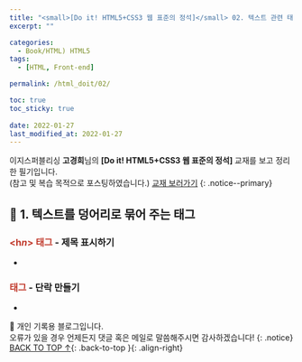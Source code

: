 ```yaml
---
title: "<small>[Do it! HTML5+CSS3 웹 표준의 정석]</small> 02. 텍스트 관련 태그들"
excerpt: ""

categories:
  - Book/HTML) HTML5
tags:
  - [HTML, Front-end]

permalink: /html_doit/02/

toc: true
toc_sticky: true
 
date: 2022-01-27
last_modified_at: 2022-01-27
---
```


이지스퍼블리싱 **고경희**님의 **[Do it! HTML5+CSS3 웹 표준의 정석]** 교재를 보고 정리한 필기입니다.<br>(참고 및 복습 목적으로 포스팅하였습니다.) [교재 보러가기](http://www.kyobobook.co.kr/product/detailViewKor.laf?mallGb=KOR&ejkGb=KOR&barcode=9791163031291)
{: .notice--primary}

## 📌 1. 텍스트를 덩어리로 묶어 주는 태그

### <font color="#C0392B"><h<i>n</i>> 태그</font> - 제목 표시하기
  - 

### <font color="#C0392B"><p> 태그</font> - 단락 만들기
  - 

📓 개인 기록용 블로그입니다.  
오류가 있을 경우 언제든지 댓글 혹은 메일로 말씀해주시면 감사하겠습니다!
{: .notice}
[BACK TO TOP ↑](#){: .back-to-top }{: .align-right}